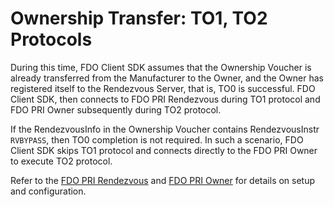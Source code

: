 # Ownership Transfer: TO1, TO2 Protocols
During this time, FDO Client SDK assumes that the Ownership Voucher is already transferred from the Manufacturer to the Owner, and the Owner has registered itself to the Rendezvous
Server, that is, TO0 is successful. FDO Client SDK, then connects to FDO PRI Rendezvous during TO1 protocol and FDO PRI Owner subsequently during TO2 protocol.

If the RendezvousInfo in the Ownership Voucher contains RendezvousInstr `RVBYPASS`, then TO0 completion is not required. In such a scenario, FDO Client SDK skips TO1 protocol and connects directly to the FDO PRI Owner to execute TO2 protocol.

Refer to the [FDO PRI Rendezvous](https://github.com/secure-device-onboard/pri-fidoiot/blob/master/component-samples/demo/rv/README.md) and
[FDO PRI Owner](https://github.com/secure-device-onboard/pri-fidoiot/blob/master/component-samples/demo/owner/README.md) for details on setup and configuration.
